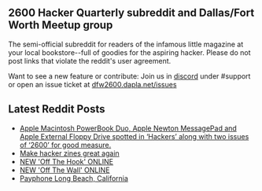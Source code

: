 ## 2600 Hacker Quarterly subreddit and Dallas/Fort Worth Meetup group
The semi-official subreddit for readers of the infamous little magazine at your local bookstore--full of goodies for the aspiring hacker. Please do not post links that violate the reddit's user agreement.

Want to see a new feature or contribute: 
Join us in [discord](https://dfw2600.dapla.net/chat) under #support or open an issue ticket at [dfw2600.dapla.net/issues](https://dfw2600.dapla.net/issues)

## Latest Reddit Posts
<!-- BLOG-POST-LIST:START -->
- [Apple Macintosh PowerBook Duo, Apple Newton MessagePad and Apple External Floppy Drive spotted in ‘Hackers’ along with two issues of ‘2600’ for good measure.](https://www.reddit.com/r/2600/comments/1fkwx2z/apple_macintosh_powerbook_duo_apple_newton/)
- [Make hacker zines great again](https://www.reddit.com/r/2600/comments/1fkfb66/make_hacker_zines_great_again/)
- [NEW 'Off The Hook' ONLINE](https://2600.com/hook/18-09-2024)
- [NEW 'Off The Wall' ONLINE](https://2600.com/wall/17-09-2024)
- [Payphone Long Beach, California](https://www.reddit.com/r/2600/comments/1ffl6e3/payphone_long_beach_california/)
<!-- BLOG-POST-LIST:END -->
